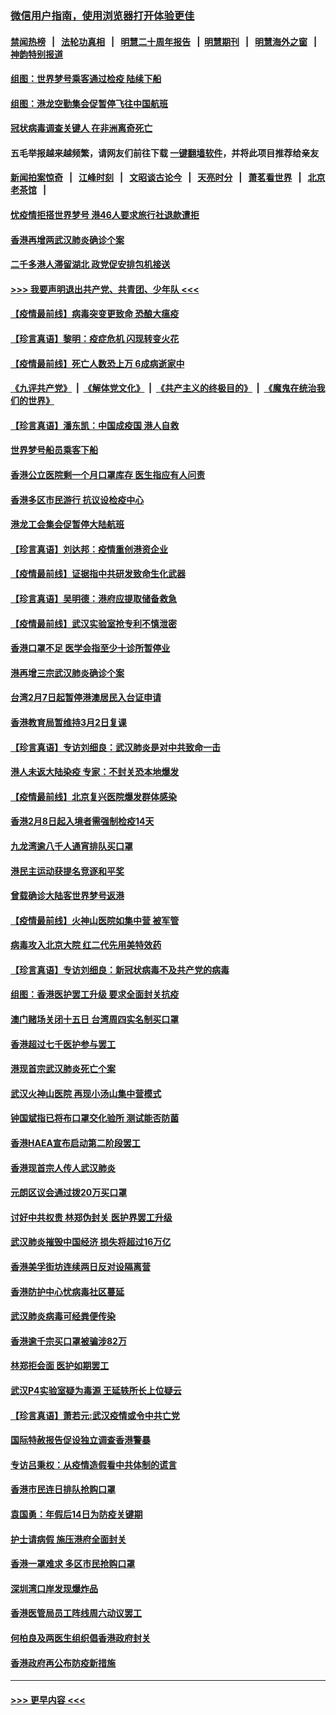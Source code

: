 ### [微信用户指南，使用浏览器打开体验更佳](https://github.com/gfw-breaker/banned-news1/blob/master/indexes/wechat-guide.md?t=0)
#### [禁闻热榜](热点新闻.md?t=0)  &nbsp;&nbsp;|&nbsp;&nbsp; [法轮功真相](https://github.com/gfw-breaker/truth/blob/master/README.md?t=0) &nbsp;&nbsp;|&nbsp;&nbsp; [明慧二十周年报告](https://github.com/gfw-breaker/mh-reports/blob/master/README.md?t=0) &nbsp;&nbsp;|&nbsp;&nbsp;[明慧期刊](https://github.com/gfw-breaker/mh-qikan) &nbsp;&nbsp;|&nbsp;&nbsp; [明慧海外之窗](https://github.com/gfw-breaker/mh-news/blob/master/README.md?t=0) &nbsp;&nbsp;|&nbsp;&nbsp; [神韵特别报道](https://github.com/gfw-breaker/mh-news/blob/master/shenyun.md?t=0)
#### [组图：世界梦号乘客通过检疫 陆续下船](../pages/nsc415/n11858302.md?t=02120011) 
#### [组图：港龙空勤集会促暂停飞往中国航班](../pages/nsc415/n11858190.md?t=02120011) 
#### [冠状病毒调查关键人 在非洲离奇死亡](../pages/nsc415/n11859798.md?t=02120011) 
#### 五毛举报越来越频繁，请网友们前往下载 [一键翻墙软件](https://github.com/gfw-breaker/ssr-accounts)，并将此项目推荐给亲友
#### [新闻拍案惊奇](https://github.com/gfw-breaker/banned-news1/blob/master/pages/link4.md) &nbsp;&nbsp;|&nbsp;&nbsp; [江峰时刻](https://github.com/gfw-breaker/banned-news1/blob/master/pages/link4.md) &nbsp;&nbsp;|&nbsp;&nbsp; [文昭谈古论今](https://github.com/gfw-breaker/banned-news1/blob/master/pages/link4.md) &nbsp;&nbsp;|&nbsp;&nbsp; [天亮时分](https://github.com/gfw-breaker/banned-news1/blob/master/pages/link4.md) &nbsp;&nbsp;|&nbsp;&nbsp; [萧茗看世界](https://github.com/gfw-breaker/banned-news1/blob/master/pages/link4.md) &nbsp;&nbsp;|&nbsp;&nbsp; [北京老茶馆](https://github.com/gfw-breaker/banned-news1/blob/master/pages/link4.md) &nbsp;&nbsp;|&nbsp;&nbsp; 
#### [忧疫情拒搭世界梦号 港46人要求旅行社退款遭拒](../pages/nsc415/n11859849.md?t=02120011) 
#### [香港再增两武汉肺炎确诊个案](../pages/nsc415/n11859833.md?t=02120011) 
#### [二千多港人滞留湖北 政党促安排包机接送](../pages/nsc415/n11859831.md?t=02120011) 
#### [>>> 我要声明退出共产党、共青团、少年队 <<<](https://github.com/begood0513/goodnews/blob/master/quit/letter.md) 
#### [【疫情最前线】病毒突变更致命 恐酿大瘟疫](../pages/nsc415/n11859604.md?t=02120011) 
#### [【珍言真语】黎明：疫症危机 闪现转变火花](../pages/nsc415/n11859199.md?t=02120011) 
#### [【疫情最前线】死亡人数恐上万 6成病逝家中](../pages/nsc415/n11856687.md?t=02120011) 
#### [《九评共产党》](https://github.com/begood0513/9ping.md/blob/master/README.md) &nbsp;|&nbsp; [《解体党文化》](../../../../jtdwh.md/blob/master/README.md)  &nbsp;|&nbsp; [《共产主义的终极目的》](../../../../gczydzjmd.md/blob/master/README.md) &nbsp;|&nbsp; [《魔鬼在统治我们的世界》](../../../../mgztzwmdsj.md/blob/master/README.md) 
#### [【珍言真语】潘东凯：中国成疫国 港人自救](../pages/nsc415/n11856962.md?t=02120011) 
#### [世界梦号船员乘客下船](../pages/nsc415/n11856883.md?t=02120011) 
#### [香港公立医院剩一个月口罩库存 医生指应有人问责](../pages/nsc415/n11856875.md?t=02120011) 
#### [香港多区市民游行 抗议设检疫中心](../pages/nsc415/n11856866.md?t=02120011) 
#### [港龙工会集会促暂停大陆航班](../pages/nsc415/n11856840.md?t=02120011) 
#### [【珍言真语】刘达邦：疫情重创港资企业](../pages/nsc415/n11854274.md?t=02120011) 
#### [【疫情最前线】证据指中共研发致命生化武器](../pages/nsc415/n11853087.md?t=02120011) 
#### [【珍言真语】吴明德：港府应提取储备救急](../pages/nsc415/n11852734.md?t=02120011) 
#### [【疫情最前线】武汉实验室抢专利不慎泄密](../pages/nsc415/n11850310.md?t=02120011) 
#### [香港口罩不足 医学会指至少十诊所暂停业](../pages/nsc415/n11850301.md?t=02120011) 
#### [港再增三宗武汉肺炎确诊个案](../pages/nsc415/n11850328.md?t=02120011) 
#### [台湾2月7日起暂停港澳居民入台证申请](../pages/nsc415/n11850304.md?t=02120011) 
#### [香港教育局暂维持3月2日复课](../pages/nsc415/n11850260.md?t=02120011) 
#### [【珍言真语】专访刘细良：武汉肺炎是对中共致命一击](../pages/nsc415/n11849934.md?t=02120011) 
#### [港人未返大陆染疫 专家：不封关恐本地爆发](../pages/nsc415/n11848021.md?t=02120011) 
#### [【疫情最前线】北京复兴医院爆发群体感染](../pages/nsc415/n11847626.md?t=02120011) 
#### [香港2月8日起入境者需强制检疫14天](../pages/nsc415/n11847658.md?t=02120011) 
#### [九龙湾逾八千人通宵排队买口罩](../pages/nsc415/n11847647.md?t=02120011) 
#### [港民主运动获提名竞逐和平奖](../pages/nsc415/n11847633.md?t=02120011) 
#### [曾载确诊大陆客世界梦号返港](../pages/nsc415/n11847608.md?t=02120011) 
#### [【疫情最前线】火神山医院如集中营 被军管](../pages/nsc415/n11847524.md?t=02120011) 
#### [病毒攻入北京大院 红二代先用美特效药](../pages/nsc415/n11847427.md?t=02120011) 
#### [【珍言真语】专访刘细良：新冠状病毒不及共产党的病毒](../pages/nsc415/n11847164.md?t=02120011) 
#### [组图：香港医护罢工升级 要求全面封关抗疫](../pages/nsc415/n11844107.md?t=02120011) 
#### [澳门赌场关闭十五日 台湾周四实名制买口罩](../pages/nsc415/n11845083.md?t=02120011) 
#### [香港超过七千医护参与罢工](../pages/nsc415/n11845051.md?t=02120011) 
#### [港现首宗武汉肺炎死亡个案](../pages/nsc415/n11844998.md?t=02120011) 
#### [武汉火神山医院 再现小汤山集中营模式](../pages/nsc415/n11844763.md?t=02120011) 
#### [钟国斌指已将布口罩交化验所 测试能否防菌](../pages/nsc415/n11842783.md?t=02120011) 
#### [香港HAEA宣布启动第二阶段罢工](../pages/nsc415/n11842723.md?t=02120011) 
#### [香港现首宗人传人武汉肺炎](../pages/nsc415/n11842766.md?t=02120011) 
#### [元朗区议会通过拨20万买口罩](../pages/nsc415/n11842754.md?t=02120011) 
#### [讨好中共权贵 林郑伪封关 医护界罢工升级](../pages/nsc415/n11842359.md?t=02120011) 
#### [武汉肺炎摧毁中国经济 损失将超过16万亿](../pages/nsc415/n11839723.md?t=02120011) 
#### [香港美孚街坊连续两日反对设隔离营](../pages/nsc415/n11839962.md?t=02120011) 
#### [香港防护中心忧病毒社区蔓延](../pages/nsc415/n11839933.md?t=02120011) 
#### [武汉肺炎病毒可经粪便传染](../pages/nsc415/n11839939.md?t=02120011) 
#### [香港逾千宗买口罩被骗涉82万](../pages/nsc415/n11839914.md?t=02120011) 
#### [林郑拒会面 医护如期罢工](../pages/nsc415/n11839892.md?t=02120011) 
#### [武汉P4实验室疑为毒源 王延轶所长上位疑云](../pages/nsc415/n11835543.md?t=02120011) 
#### [【珍言真语】萧若元:武汉疫情或令中共亡党](../pages/nsc415/n11829394.md?t=02120011) 
#### [国际特赦报告促设独立调查香港警暴](../pages/nsc415/n11833845.md?t=02120011) 
#### [专访吕秉权：从疫情造假看中共体制的谎言](../pages/nsc415/n11833813.md?t=02120011) 
#### [香港市民连日排队抢购口罩](../pages/nsc415/n11833794.md?t=02120011) 
#### [袁国勇：年假后14日为防疫关键期](../pages/nsc415/n11831088.md?t=02120011) 
#### [护士请病假 施压港府全面封关](../pages/nsc415/n11831030.md?t=02120011) 
#### [香港一罩难求 多区市民抢购口罩](../pages/nsc415/n11831002.md?t=02120011) 
#### [深圳湾口岸发现爆炸品](../pages/nsc415/n11828802.md?t=02120011) 
#### [香港医管局员工阵线周六动议罢工](../pages/nsc415/n11828762.md?t=02120011) 
#### [何柏良及两医生组织倡香港政府封关](../pages/nsc415/n11828749.md?t=02120011) 
#### [香港政府再公布防疫新措施](../pages/nsc415/n11828716.md?t=02120011) 

----
#### [ >>> 更早内容 <<< ](../indexes/nsc415-earlier.md)
